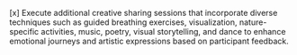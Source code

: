 [x] Execute additional creative sharing sessions that incorporate diverse techniques such as guided breathing exercises, visualization, nature-specific activities, music, poetry, visual storytelling, and dance to enhance emotional journeys and artistic expressions based on participant feedback.